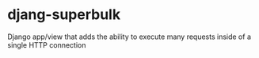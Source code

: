 djang-superbulk
===============

Django app/view that adds the ability to execute many requests inside of a single HTTP connection
